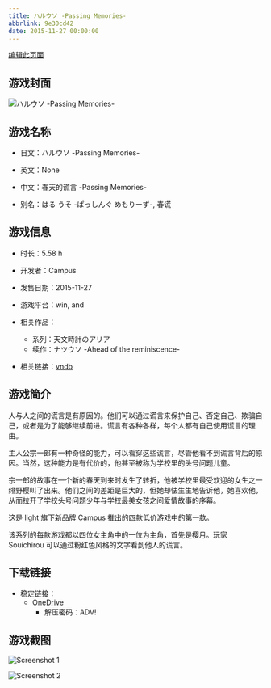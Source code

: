 ```yaml
---
title: ハルウソ -Passing Memories-
abbrlink: 9e30cd42
date: 2015-11-27 00:00:00
---
```

[编辑此页面](https://github.com/ACG-3/ADV3-source/blob/main/source/_posts/games/%E3%83%95%E3%83%AB%E3%82%A6%E3%82%BD%20-Complete%20Four%20Seasons-.md)

## 游戏封面

![ハルウソ -Passing Memories-](https://pan.timero.xyz/d/onedrive/img_lib_001/%E3%83%95%E3%83%AB%E3%82%A6%E3%82%BD%20-Complete%20Four%20Seasons-_cover.avif)


## 游戏名称

- 日文：ハルウソ -Passing Memories-
- 英文：None
- 中文：春天的谎言 -Passing Memories-

- 别名：はる うそ -ぱっしんぐ めもりーず-, 春谎


## 游戏信息

- 时长：5.58 h
- 开发者：Campus
- 发售日期：2015-11-27
- 游戏平台：win, and
- 相关作品：
   - 系列：天文時計のアリア
   - 续作：ナツウソ -Ahead of the reminiscence-

- 相关链接：[vndb](https://vndb.org/v17978)


## 游戏简介

人与人之间的谎言是有原因的。他们可以通过谎言来保护自己、否定自己、欺骗自己，或者是为了能够继续前进。谎言有各种各样，每个人都有自己使用谎言的理由。

主人公宗一郎有一种奇怪的能力，可以看穿这些谎言，尽管他看不到谎言背后的原因。当然，这种能力是有代价的，他甚至被称为学校里的头号问题儿童。

宗一郎的故事在一个新的春天到来时发生了转折，他被学校里最受欢迎的女生之一绯野樱叫了出来。他们之间的差距是巨大的，但她却怯生生地告诉他，她喜欢他，从而拉开了学校头号问题少年与学校最美女孩之间爱情故事的序幕。



这是 light 旗下新品牌 Campus 推出的四款低价游戏中的第一款。

该系列的每款游戏都以四位女主角中的一位为主角，首先是樱月。玩家 Souichirou 可以通过粉红色风格的文字看到他人的谎言。




## 下载链接

- 稳定链接：
    - [OneDrive](https://pan.timero.xyz/onedrive/adv_lib_001/%E3%83%95%E3%83%AB%E3%82%A6%E3%82%BD%20-Complete%20Four%20Seasons-)
        - 解压密码：ADV!



## 游戏截图


![Screenshot 1](https://pan.timero.xyz/d/onedrive/img_lib_001/%E3%83%95%E3%83%AB%E3%82%A6%E3%82%BD%20-Complete%20Four%20Seasons-_Screenshot_1.avif)

![Screenshot 2](https://pan.timero.xyz/d/onedrive/img_lib_001/%E3%83%95%E3%83%AB%E3%82%A6%E3%82%BD%20-Complete%20Four%20Seasons-_Screenshot_2.avif)

